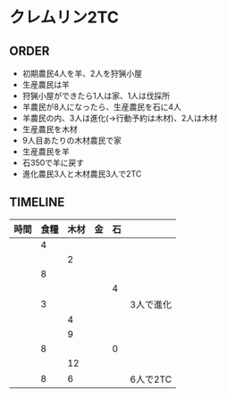 # クレムリン2TC


## ORDER

- 初期農民4人を羊、2人を狩猟小屋
- 生産農民は羊
- 狩猟小屋ができたら1人は家、1人は伐採所
- 羊農民が8人になったら、生産農民を石に4人
- 羊農民の内、3人は進化(→行動予約は木材)、2人は木材
- 生産農民を木材
- 9人目あたりの木材農民で家
- 生産農民を羊
- 石350で羊に戻す
- 進化農民3人と木材農民3人で2TC


## TIMELINE

| 時間 | 食糧 | 木材 | 金  | 石  |           |
| ---- | ---- | ---- | --- | --- | --------- |
|      | 4    |      |     |     |           |
|      |      | 2    |     |     |           |
|      | 8    |      |     |     |           |
|      |      |      |     | 4   |           |
|      | 3    |      |     |     | 3人で進化 |
|      |      | 4    |     |     |           |
|      |      | 9    |     |     |           |
|      | 8    |      |     | 0   |           |
|      |      | 12   |     |     |           |
|      | 8    | 6    |     |     | 6人で2TC  |
